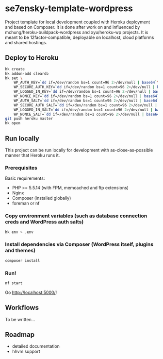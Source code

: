 se7ensky-template-wordpress
===========================

Project template for local development coupled with Heroku deployment and based on Composer.
It is done after work on and influenced by mchung/heroku-buildpack-wordpress and xyu/heroku-wp projects.
It is meant to be 12factor-compatible, deployable on localhost, cloud platforms and shared hostings.

Deploy to Heroku
----------------
```bash
hk create
hk addon-add cleardb
hk set \
    WP_AUTH_KEY=`dd if=/dev/random bs=1 count=96 2>/dev/null | base64`\
    WP_SECURE_AUTH_KEY=`dd if=/dev/random bs=1 count=96 2>/dev/null | base64`\
    WP_LOGGED_IN_KEY=`dd if=/dev/random bs=1 count=96 2>/dev/null | base64`\
    WP_NONCE_KEY=`dd if=/dev/random bs=1 count=96 2>/dev/null | base64`\
    WP_AUTH_SALT=`dd if=/dev/random bs=1 count=96 2>/dev/null | base64`\
    WP_SECURE_AUTH_SALT=`dd if=/dev/random bs=1 count=96 2>/dev/null | base64`\
    WP_LOGGED_IN_SALT=`dd if=/dev/random bs=1 count=96 2>/dev/null | base64`\
    WP_NONCE_SALT=`dd if=/dev/random bs=1 count=96 2>/dev/null | base64`
git push heroku master
hk open
```

Run locally
-----------
This project can be run locally for development with as-close-as-possible manner that Heroku runs it.

### Prerequisites
Basic requirements:
* PHP >= 5.5.14 (with FPM, memcached and ftp extensions)
* Nginx
* Composer (installed globally)
* foreman or nf

### Copy environment variables (such as database connection creds and WordPress auth salts)
```bash
hk env > .env
```

### Install dependencies via Composer (WordPress itself, plugins and themes)
```bash
composer install
```

### Run!
```bash
nf start
```
Go [http://localhost:5000/](http://localhost:5000/)!

Workflows
---------
To be written...

Roadmap
-------
* detailed documentation
* hhvm support
